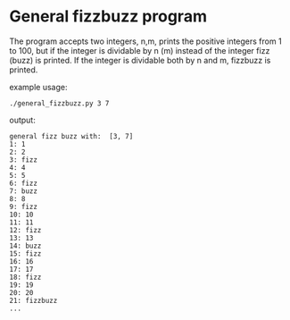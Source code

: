 # General fizzbuzz program

The program accepts two integers, n,m, prints the positive integers from 1 to 100, but if the integer is dividable by n (m) instead of the integer fizz (buzz) is printed. If the integer is dividable both by n and m, fizzbuzz is printed. 

example usage:
```
./general_fizzbuzz.py 3 7
```
output:
```
general fizz buzz with:  [3, 7]
1: 1
2: 2
3: fizz
4: 4
5: 5
6: fizz
7: buzz
8: 8
9: fizz
10: 10
11: 11
12: fizz
13: 13
14: buzz
15: fizz
16: 16
17: 17
18: fizz
19: 19
20: 20
21: fizzbuzz
...
```
